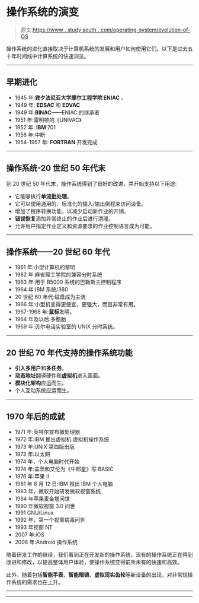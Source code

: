 # 操作系统的演变

> 原文:[https://www . study south . com/operating-system/evolution-of-OS](https://www.studytonight.com/operating-system/evolution-of-os)

操作系统的进化直接取决于计算机系统的发展和用户如何使用它们。以下是过去五十年时间线中计算系统的快速浏览。

* * *

## 早期进化

*   1945 年:**宾夕法尼亚大学摩尔工程学院 ENIAC** 。
*   1949 年: **EDSAC** 和 **EDVAC**
*   1949 年:**BINAC**——ENIAC 的继承者
*   1951 年:雷明顿的《UNIVAC》
*   1952 年: **IBM** 701
*   1956 年:中断
*   1954-1957 年: **FORTRAN** 开发完成

* * *

## 操作系统-20 世纪 50 年代末

到 20 世纪 50 年代末，操作系统得到了很好的改进，并开始支持以下用途:

*   它能够执行**单流批处理**。
*   它可以使用通用的、标准化的输入/输出例程来访问设备。
*   增加了程序转换功能，以减少启动新作业的开销。
*   **错误恢复**添加异常终止的作业后进行清理。
*   允许用户指定作业定义和资源要求的作业控制语言成为可能。

* * *

## 操作系统——20 世纪 60 年代

*   1961 年:小型计算机的黎明
*   1962 年:麻省理工学院的兼容分时系统
*   1963 年:用于 B5000 系统的巴勒斯主控制程序
*   1964 年:IBM 系统/360
*   20 世纪 60 年代:磁盘成为主流
*   1966 年:小型机变得更便宜，更强大，而且非常有用。
*   1967-1968 年:**鼠标**发明。
*   1964 年及以后:多胞胎
*   1969 年:贝尔电话实验室的 UNIX 分时系统。

* * *

## 20 世纪 70 年代支持的操作系统功能

*   **引入多用户**和**多任务**。
*   **动态地址**翻译硬件和**虚拟机**进入画面。
*   **模块化架构**应运而生。
*   个人互动系统应运而生。

* * *

## 1970 年后的成就

*   1971 年:英特尔宣布微处理器
*   1972 年:IBM 推出虚拟机:虚拟机操作系统
*   1973 年:UNIX 第四版出版
*   1973 年:以太网
*   1974 年，个人电脑时代开始
*   1974 年:盖茨和艾伦为《牛郎星》写 BASIC
*   1976 年:苹果 II
*   1981 年 8 月 12 日:IBM 推出 IBM 个人电脑
*   1983 年，微软开始研发微软视窗系统
*   1984 年苹果麦金塔问世
*   1990 年微软视窗 3.0 问世
*   1991 GNU/Linux
*   1992 年，第一个视窗病毒问世
*   1993 年视窗 NT
*   2007 年:iOS
*   2008 年:Android 操作系统

随着研发工作的继续，我们看到正在开发新的操作系统，现有的操作系统正在得到改进和修改，以提高整体用户体验，使操作系统变得前所未有的快速和高效。

此外，随着包括**智能手表**、**智能眼镜**、**虚拟现实齿轮**等新设备的出现，对非常规操作系统的需求也在上升。

* * *

* * *